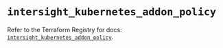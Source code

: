 # `intersight_kubernetes_addon_policy`

Refer to the Terraform Registry for docs: [`intersight_kubernetes_addon_policy`](https://registry.terraform.io/providers/ciscodevnet/intersight/1.0.71/docs/resources/kubernetes_addon_policy).
